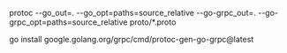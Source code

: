 protoc --go_out=. --go_opt=paths=source_relative --go-grpc_out=. --go-grpc_opt=paths=source_relative proto/*.proto


go install google.golang.org/grpc/cmd/protoc-gen-go-grpc@latest